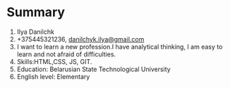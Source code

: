 # Summary
1. Ilya Danilchk
2. +375445321236, danilchyk.ilya@gmail.com
3. I want to learn a new profession.I have analytical thinking, I am easy to learn and not afraid of difficulties.
4. Skills:HTML,CSS, JS, GIT.
5. Education: Belarusian State Technological University
6. English level: Elementary 